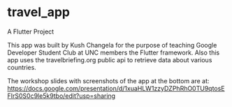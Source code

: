 # travel_app

A Flutter Project

This app was built by Kush Changela for the purpose of teaching Google Developer Student Club at UNC members the Flutter framework. Also this app uses the travelbriefing.org public api to retrieve data about various countries.

The workshop slides with screenshots of the app at the bottom are at:
https://docs.google.com/presentation/d/1xuaHLW1zzyDZPhRhO0TU9qtosEFIrS0S0c9le5k9tbo/edit?usp=sharing